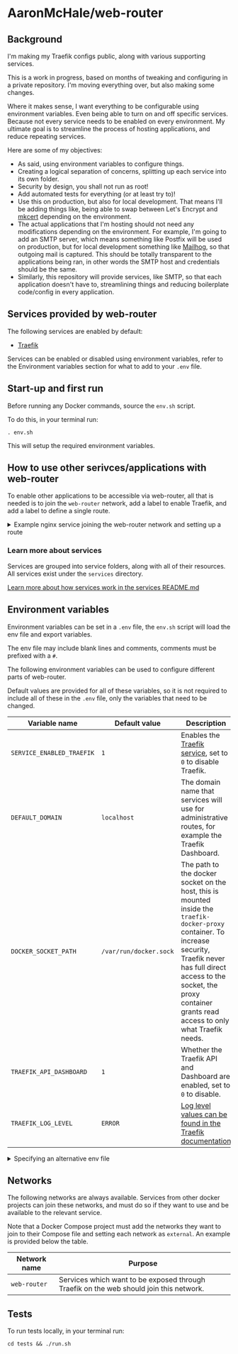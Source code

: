 # AaronMcHale/web-router

## Background

I'm making my Traefik configs public, along with various supporting services.

This is a work in progress, based on months of tweaking and configuring in a private repository. I'm moving everything over, but also making some changes.

Where it makes sense, I want everything to be configurable using environment variables. Even being able to turn on and off specific services. Because not every service needs to be enabled on every environment. My ultimate goal is to streamline the process of hosting applications, and reduce repeating services.

Here are some of my objectives:

* As said, using environment variables to configure things.
* Creating a logical separation of concerns, splitting up each service into its own folder.
* Security by design, you shall not run as root!
* Add automated tests for everything (or at least try to)!
* Use this on production, but also for local development. That means I'll be adding things like, being able to swap between Let's Encrypt and [mkcert](https://github.com/FiloSottile/mkcert) depending on the environment.
* The actual applications that I'm hosting should not need any modifications depending on the environment. For example, I'm going to add an SMTP server, which means something like Postfix will be used on production, but for local development something like [Mailhog](https://hub.docker.com/r/mailhog/mailhog/), so that outgoing mail is captured. This should be totally transparent to the applications being ran, in other words the SMTP host and credentials should be the same.
* Similarly, this repository will provide services, like SMTP, so that each application doesn't have to, streamlining things and reducing boilerplate code/config in every application.

## Services provided by web-router

The following services are enabled by default:
* [Traefik](services/traefik/README.md)

Services can be enabled or disabled using environment variables, refer to the Environment variables section for what to add to your `.env` file.

## Start-up and first run

Before running any Docker commands, source the `env.sh` script.

To do this, in your terminal run:
```
. env.sh
```
This will setup the required environment variables.

## How to use other serivces/applications with web-router

To enable other applications to be accessible via web-router, all that is needed is to join the `web-router` network, add a label to enable Traefik, and add a label to define a single route.

<details>
<summary>Example nginx service joining the web-router network and setting up a route</summary>

```
# docker-compose.yml
networks:
  web-router:
    external: true
services:
  nginx:
    image: nginx
    networks: [ web-router ]
    labels:
      traefik.enable: true
      traefik.http.routers.example-com.rule: "Host(`example.com`)"
```

This would make the nginx container available on example.com, specifically:
1. Going to http://example.com would automatically redirect to https://example.com.
2. https://example.com would be serviced by this nginx container.
3. TLS/SSL is setup automatically.
4. We do not need to expose any additional ports, since by default nginx exposes port 80, if a Docker container only exposes a single port, Traefik will use that port without any additional configuration.
5. We do not need to provide any entrypoints, Traefik is configured to automatically enable http and https on all routes.
6. We do have to specify that the `web-router` network is external in our `docker-compose.yml` file, this is the Docker network that the Traefik container is on.

</details>

### Learn more about services

Services are grouped into service folders, along with all of their resources. All services exist under the `services` directory.

[Learn more about how services work in the services README.md](services/README.md)

## Environment variables

Environment variables can be set in a `.env` file, the `env.sh` script will load the env file and export variables.

The env file may include blank lines and comments, comments must be prefixed with a `#`.

The following environment variables can be used to configure different parts of web-router.

Default values are provided for all of these variables, so it is not required to include all of these in the `.env` file, only the variables that need to be changed.

| Variable name | Default value | Description |
| ------------- | ------------- | ----------- |
| `SERVICE_ENABLED_TRAEFIK` | `1` | Enables the [Traefik service](services/traefik/README.md), set to `0` to disable Traefik. |
| `DEFAULT_DOMAIN` | `localhost` | The domain name that services will use for administrative routes, for example the Traefik Dashboard. |
| `DOCKER_SOCKET_PATH` | `/var/run/docker.sock` | The path to the docker socket on the host, this is mounted inside the `traefik-docker-proxy` container. To increase security, Traefik never has full direct access to the socket, the proxy container grants read access to only what Traefik needs. |
| `TRAEFIK_API_DASHBOARD` | `1` | Whether the Traefik API and Dashboard are enabled, set to `0` to disable. |
| `TRAEFIK_LOG_LEVEL` | `ERROR` | [Log level values can be found in the Traefik documentation](https://doc.traefik.io/traefik/observability/logs/#level) |

<details>
<summary>Specifying an alternative env file</summary>

The `env.sh` script supports providing an alternative location for the env file.

This can be done by setting the `ENV_FILE` environment variable to the name of the file, prior to sourcing the `env.sh` script. If set, `env.sh` will load the specified file instead of loading `.env`.

For example, if you want `env.sh` to load environment variables from `.env-example`, rather than `.env`:
```
export ENV_FILE='.env-example'
. env.sh
```
</details>

## Networks

The following networks are always available. Services from other docker projects can join these networks, and must do so if they want to use and be available to the relevant service.

Note that a Docker Compose project must add the networks they want to join to their Compose file and setting each network as `external`. An example is provided below the table.

| Network name | Purpose |
| ------------ | ------- |
| `web-router` | Services which want to be exposed through Traefik on the web should join this network. |

## Tests

To run tests locally, in your terminal run:
```
cd tests && ./run.sh
```
